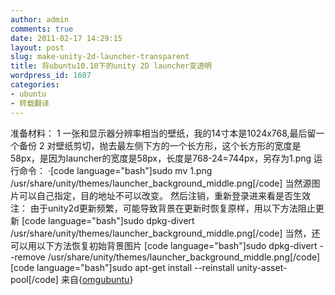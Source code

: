 ```yaml
---
author: admin
comments: true
date: 2011-02-17 14:29:15
layout: post
slug: make-unity-2d-launcher-transparent
title: 将ubuntu10.10下的unity 2D launcher变透明
wordpress_id: 1607
categories:
- ubuntu
- 转载翻译
---
```


准备材料：
1 一张和显示器分辨率相当的壁纸，我的14寸本是1024x768,最后留一个备份
2 对壁纸剪切，抛去最左侧下方的一个长方形，这个长方形的宽度是58px，是因为launcher的宽度是58px，长度是768-24=744px，另存为1.png
运行命令： 
·[code language="bash"]sudo mv 1.png /usr/share/unity/themes/launcher_background_middle.png[/code]
当然源图片可以自己指定，目的地址不可以改变。 然后注销，重新登录进来看是否生效
注： 
由于unity2d更新频繁，可能导致背景在更新时恢复原样，用以下方法阻止更新
[code language="bash"]sudo dpkg-divert /usr/share/unity/themes/launcher_background_middle.png[/code]
当然，还可以用以下方法恢复初始背景图片
[code language="bash"]sudo dpkg-divert --remove /usr/share/unity/themes/launcher_background_middle.png[/code]
[code language="bash"]sudo apt-get install --reinstall unity-asset-pool[/code]
来自{[omgubuntu](http://www.omgubuntu.co.uk/2011/02/how-to-get-a-transparent-launcher-in-unity-2d/?utm_source=feedburner&utm_medium=feed&utm_campaign=Feed:+d0od+(Omg!+Ubuntu!))}
